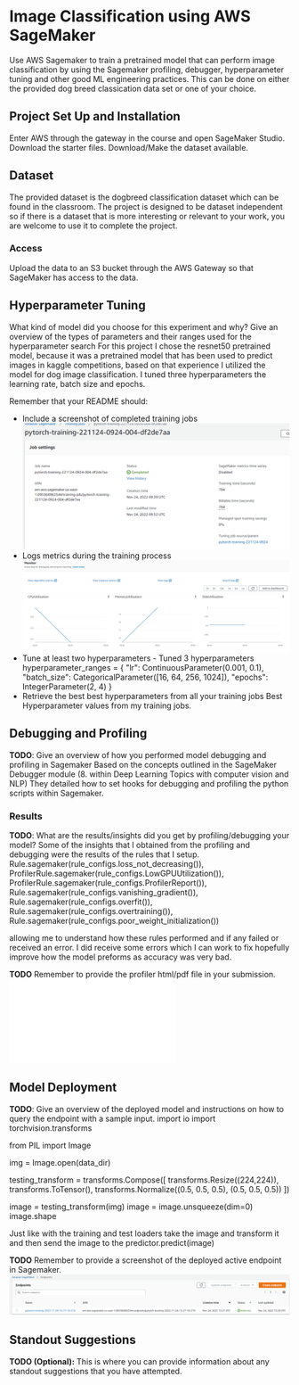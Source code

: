 # Image Classification using AWS SageMaker

Use AWS Sagemaker to train a pretrained model that can perform image classification by using the Sagemaker profiling, debugger, hyperparameter tuning and other good ML engineering practices. This can be done on either the provided dog breed classication data set or one of your choice.

## Project Set Up and Installation
Enter AWS through the gateway in the course and open SageMaker Studio. 
Download the starter files.
Download/Make the dataset available. 

## Dataset
The provided dataset is the dogbreed classification dataset which can be found in the classroom.
The project is designed to be dataset independent so if there is a dataset that is more interesting or relevant to your work, you are welcome to use it to complete the project.

### Access
Upload the data to an S3 bucket through the AWS Gateway so that SageMaker has access to the data. 

## Hyperparameter Tuning
What kind of model did you choose for this experiment and why? Give an overview of the types of parameters and their ranges used for the hyperparameter search
For this project I chose the resnet50 pretrained model, because it was a pretrained model that has been used to predict images in kaggle competitions, based on that experience I utilized the model for dog image classification. I tuned three hyperparameters the learning rate, batch size and epochs.

Remember that your README should:

- Include a screenshot of completed training jobs
![alt text](Sage.png "Completed Training Job")
- Logs metrics during the training process
![alt text](sage2.png "Training Job Log Metrics")
- Tune at least two hyperparameters - Tuned 3 hyperparameters
hyperparameter_ranges = {
    "lr": ContinuousParameter(0.001, 0.1),
    "batch_size": CategoricalParameter([16, 64, 256, 1024]),
    "epochs": IntegerParameter(2, 4)
}
- Retrieve the best best hyperparameters from all your training jobs
Best Hyperparameter values from my training jobs.

## Debugging and Profiling
**TODO**: Give an overview of how you performed model debugging and profiling in Sagemaker
Based on the concepts outlined in the SageMaker Debugger module (8. within Deep Learning Topics with computer vision and NLP) They detailed how to set hooks for debugging and profiling the python scripts within Sagemaker.

### Results
**TODO**: What are the results/insights did you get by profiling/debugging your model?
Some of the insights that I obtained from the profiling and debugging were the results of the rules that I setup.
    Rule.sagemaker(rule_configs.loss_not_decreasing()),
    ProfilerRule.sagemaker(rule_configs.LowGPUUtilization()),
    ProfilerRule.sagemaker(rule_configs.ProfilerReport()),
    Rule.sagemaker(rule_configs.vanishing_gradient()),
    Rule.sagemaker(rule_configs.overfit()),
    Rule.sagemaker(rule_configs.overtraining()),
    Rule.sagemaker(rule_configs.poor_weight_initialization())
    
allowing me to understand how these rules performed and if any failed or received an error. I did receive some errors which I can work to fix hopefully improve how the model preforms as accuracy was very bad.

**TODO** Remember to provide the profiler html/pdf file in your submission.
![alt text](profiler-report.html "Completed Profiler Report")

## Model Deployment
**TODO**: Give an overview of the deployed model and instructions on how to query the endpoint with a sample input.
import io
import torchvision.transforms

from PIL import Image

img = Image.open(data_dir)

testing_transform = transforms.Compose([
        transforms.Resize((224,224)),
        transforms.ToTensor(),
        transforms.Normalize((0.5, 0.5, 0.5), (0.5, 0.5, 0.5))
    ])

image = testing_transform(img)
image = image.unsqueeze(dim=0)
image.shape

Just like with the training and test loaders take the image and transform it and then send the image to the predictor.predict(image)

**TODO** Remember to provide a screenshot of the deployed active endpoint in Sagemaker.
![alt text](Sage3.png "Sagemaker EndPoint in Service")

## Standout Suggestions
**TODO (Optional):** This is where you can provide information about any standout suggestions that you have attempted.

